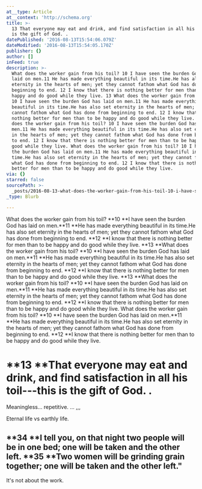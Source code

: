 ```yaml
---
at__type: Article
at__context: 'http://schema.org'
title: >-
  13 That everyone may eat and drink, and find satisfaction in all his toil—this
  is the gift of God. .
datePublished: '2016-08-13T15:54:06.079Z'
dateModified: '2016-08-13T15:54:05.170Z'
publisher: {}
author: []
inFeed: true
description: >-
  What does the worker gain from his toil? 10 I have seen the burden God has
  laid on men.11 He has made everything beautiful in its time.He has also set
  eternity in the hearts of men; yet they cannot fathom what God has done from
  beginning to end. 12 I know that there is nothing better for men than to be
  happy and do good while they live. 13 What does the worker gain from his toil?
  10 I have seen the burden God has laid on men.11 He has made everything
  beautiful in its time.He has also set eternity in the hearts of men; yet they
  cannot fathom what God has done from beginning to end. 12 I know that there is
  nothing better for men than to be happy and do good while they live. 13 What
  does the worker gain from his toil? 10 I have seen the burden God has laid on
  men.11 He has made everything beautiful in its time.He has also set eternity
  in the hearts of men; yet they cannot fathom what God has done from beginning
  to end. 12 I know that there is nothing better for men than to be happy and do
  good while they live. What does the worker gain from his toil? 10 I have seen
  the burden God has laid on men.11 He has made everything beautiful in its
  time.He has also set eternity in the hearts of men; yet they cannot fathom
  what God has done from beginning to end. 12 I know that there is nothing
  better for men than to be happy and do good while they live.
via: {}
starred: false
sourcePath: >-
  _posts/2016-08-13-what-does-the-worker-gain-from-his-toil-10-i-have-seen-the.md
_type: Blurb

---
```

What does the worker gain from his toil? **10 **I have seen the burden God has laid on men.**11 **He has made everything beautiful in its time.He has also set eternity in the hearts of men; yet they cannot fathom what God has done from beginning to end. **12 **I know that there is nothing better for men than to be happy and do good while they live. **13 **What does the worker gain from his toil? **10 **I have seen the burden God has laid on men.**11 **He has made everything beautiful in its time.He has also set eternity in the hearts of men; yet they cannot fathom what God has done from beginning to end. **12 **I know that there is nothing better for men than to be happy and do good while they live. **13 **What does the worker gain from his toil? **10 **I have seen the burden God has laid on men.**11 **He has made everything beautiful in its time.He has also set eternity in the hearts of men; yet they cannot fathom what God has done from beginning to end. **12 **I know that there is nothing better for men than to be happy and do good while they live. What does the worker gain from his toil? **10 **I have seen the burden God has laid on men.**11 **He has made everything beautiful in its time.He has also set eternity in the hearts of men; yet they cannot fathom what God has done from beginning to end. **12 **I know that there is nothing better for men than to be happy and do good while they live.

# **13 **That everyone may eat and drink, and find satisfaction in all his toil---this is the gift of God. .

Meaningless... repetitive. ... ,,,

Eternal life vs earthly life.

## **34 **I tell you, on that night two people will be in one bed; one will be taken and the other left. **35 **Two women will be grinding grain together; one will be taken and the other left."

It's not about the work.
